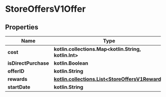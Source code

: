 
# StoreOffersV1Offer

## Properties
| Name | Type | Description | Notes |
| ------------ | ------------- | ------------- | ------------- |
| **cost** | **kotlin.collections.Map&lt;kotlin.String, kotlin.Int&gt;** |  |  |
| **isDirectPurchase** | **kotlin.Boolean** |  |  |
| **offerID** | **kotlin.String** |  |  |
| **rewards** | [**kotlin.collections.List&lt;StoreOffersV1Reward&gt;**](StoreOffersV1Reward.md) |  |  |
| **startDate** | **kotlin.String** |  |  |



